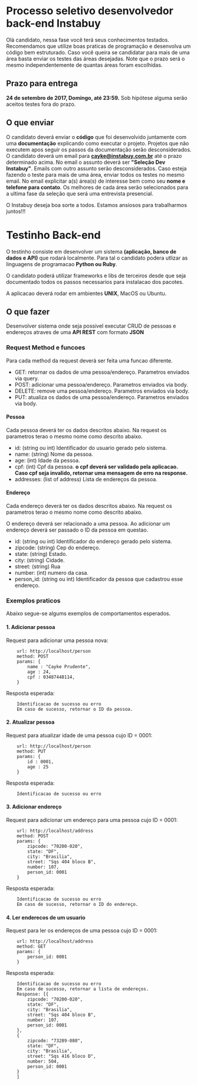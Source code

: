 # Processo seletivo desenvolvedor back-end Instabuy #

Olá candidato, nessa fase você terá seus conhecimentos testados. Recomendamos que utilize boas praticas de programação e desenvolva um código bem estruturado. 
Caso você queira se candidatar para mais de uma área basta enviar os testes das áreas desejadas. Note que o prazo será o mesmo independentemente de quantas áreas foram escolhidas.


## Prazo para entrega ##

**24 de setembro de 2017, Domingo, até 23:59.** Sob hipótese alguma serão aceitos testes fora do prazo.


## O que enviar ##

O candidato deverá enviar o **código** que foi desenvolvido juntamente com uma **documentação** explicando como executar o projeto.
Projetos que não executem apos seguir os passos da documentação serão desconsiderados.
O candidato deverá um email para **cayke@instabuy.com.br** até o prazo determinado acima. No email o assunto deverá ser **"Seleção Dev Instabuy"**. Emails com outro assunto serão desconsiderados.
Caso esteja fazendo o teste para mais de uma área, enviar todos os testes no mesmo email.
No email explicitar a(s) área(s) de interesse bem como seu **nome e telefone para contato**.
Os melhores de cada área serão selecionados para a ultima fase da seleção que será uma entrevista presencial.

O Instabuy deseja boa sorte a todos. Estamos ansiosos para trabalharmos juntos!!!


# Testinho Back-end #
O testinho consiste em desenvolver um sistema **(aplicação, banco de dados e API)** que rodará localmente. Para tal o candidato podera utlizar as linguagens de programacao **Python ou Ruby**.

O candidato poderá utilizar frameworks e libs de terceiros desde que seja documentado todos os passos necessarios para instalacao dos pacotes.

A aplicacao deverá rodar em ambientes **UNIX**, MacOS ou Ubuntu.


## O que fazer ##

Desenvolver sistema onde seja possivel executar CRUD de pessoas e endereços atraves de uma **API REST** com formato **JSON**


### Request Method e funcoes ###

Para cada method da request deverá ser feita uma funcao diferente.

- GET: retornar os dados de uma pessoa/endereço. Parametros enviados via query.
- POST: adicionar uma pessoa/endereço. Parametros enviados via body.
- DELETE: remove uma pessoa/endereço. Parametros enviados via body.
- PUT: atualiza os dados de uma pessoa/endereço. Parametros enviados via body.


#### Pessoa ####
Cada pessoa deverá ter os dados descritos abaixo. Na request os parametros terao o mesmo nome como descrito abaixo.

- id: (string ou int) Identificador do usuario gerado pelo sistema.
- name: (string) Nome da pessoa.
- age: (int) Idade da pessoa.
- cpf: (int) Cpf da pessoa. **o cpf deverá ser validado pela aplicacao. Caso cpf seja invalido, retornar uma mensagem de erro na response.**
- addresses: (list of address) Lista de endereços da pessoa.


#### Endereço ####
Cada endereço deverá ter os dados descritos abaixo. Na request os parametros terao o mesmo nome como descrito abaixo.

O endereço deverá ser relacionado a uma pessoa. Ao adicionar um endereço deverá ser passado o ID da pessoa em questao.

- id: (string ou int) Identificador do endereço gerado pelo sistema.
- zipcode: (string) Cep do endereço.
- state: (string) Estado.
- city: (string) Cidade.
- street: (string) Rua
- number: (int) numero da casa.
- person_id: (string ou int) Identificador da pessoa que cadastrou esse endereço.


### Exemplos praticos ###
Abaixo segue-se algums exemplos de comportamentos esperados.

#### 1. Adicionar pessoa ####
Request para adicionar uma pessoa nova:

		url: http://localhost/person
		method: POST
		params: {
			name : "Cayke Prudente",
			age : 24,
			cpf : 03487448114,
		}

Resposta esperada:

		Identificacao de sucesso ou erro
		Em caso de sucesso, retornar o ID da pessoa. 
		

#### 2. Atualizar pessoa ####
Request para atualizar idade de uma pessoa cujo ID = 0001:

		url: http://localhost/person
		method: PUT
		params: {
			id : 0001,
			age : 25
		}

Resposta esperada:

		Identificacao de sucesso ou erro
		
#### 3. Adicionar endereço ####
Request para adicionar um endereço para uma pessoa cujo ID = 0001:

		url: http://localhost/address
		method: POST
		params: {
			zipcode: "70200-020",
			state: "DF",
			city: "Brasilia",
			street: "Sqs 404 bloco B",
			number: 107,
			person_id: 0001
		}

Resposta esperada:

		Identificacao de sucesso ou erro
		Em caso de sucesso, retornar o ID do endereço. 
		
#### 4. Ler enderecos de um usuario ####
Request para ler os endereços de uma pessoa cujo ID = 0001:

		url: http://localhost/address
		method: GET
		params: {
			person_id: 0001
		}

Resposta esperada:

		Identificacao de sucesso ou erro
		Em caso de sucesso, retornar a lista de endereços. 
		Response: [{
			zipcode: "70200-020",
			state: "DF",
			city: "Brasilia",
			street: "Sqs 404 bloco B",
			number: 107,
			person_id: 0001
		},
		{
			zipcode: "73289-080",
			state: "DF",
			city: "Brasilia",
			street: "Sqs 416 bloco D",
			number: 504,
			person_id: 0001
		}
		]
		
